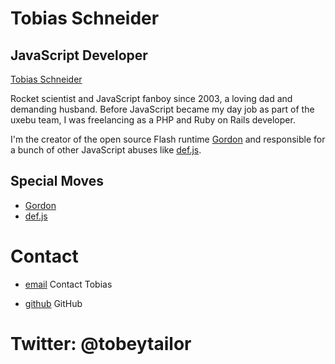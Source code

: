 Tobias Schneider
================

JavaScript Developer
--------------------

[Tobias Schneider](../media/img/team/schneider.jpg)

Rocket scientist and JavaScript fanboy since 2003, a loving dad and demanding husband. Before JavaScript became my day job as part of the uxebu team, I was freelancing as a PHP and Ruby on Rails developer.

I'm the creator of the open source Flash runtime [Gordon](https://github.com/tobeytailor/gordon) and responsible for a bunch of other JavaScript abuses like [def.js](https://github.com/tobeytailor/def.js).

Special Moves
-------------

* [Gordon](https://github.com/tobeytailor/gordon)
* [def.js](https://github.com/tobeytailor/def.js)

Contact
=======

* [email](/#contact-form)
  Contact Tobias

* [github](http://github.com/tobeytailor)
  GitHub

Twitter: @tobeytailor
=====================
